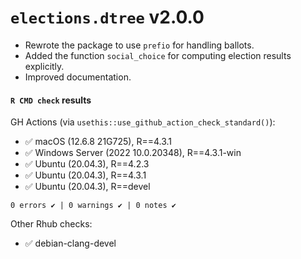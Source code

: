 # `elections.dtree` v2.0.0

* Rewrote the package to use `prefio` for handling ballots.
* Added the function `social_choice` for computing election results explicitly.
* Improved documentation.


#### `R CMD check` results

GH Actions (via `usethis::use_github_action_check_standard()`):

* ✅ macOS (12.6.8 21G725), R==4.3.1
* ✅ Windows Server (2022 10.0.20348), R==4.3.1-win
* ✅ Ubuntu (20.04.3), R==4.2.3
* ✅ Ubuntu (20.04.3), R==4.3.1
* ✅ Ubuntu (20.04.3), R==devel

`0 errors ✔ | 0 warnings ✔ | 0 notes ✔`

Other Rhub checks:

* ✅ debian-clang-devel
